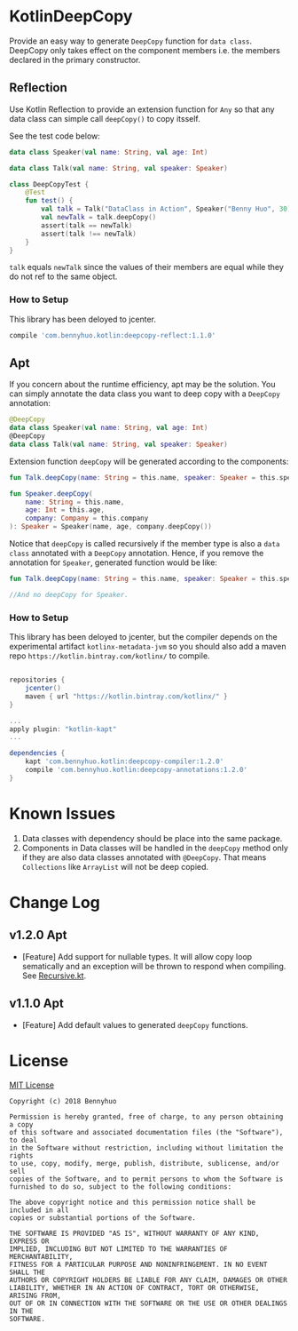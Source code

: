 # KotlinDeepCopy

Provide an easy way to generate `DeepCopy` function for `data class`. DeepCopy only takes effect on the component members i.e. the members declared in the primary constructor.

## Reflection

Use Kotlin Reflection to provide an extension function for `Any` so that any data class can simple call `deepCopy()` to copy itsself.

See the test code below: 

```kotlin
data class Speaker(val name: String, val age: Int)

data class Talk(val name: String, val speaker: Speaker)

class DeepCopyTest {
    @Test
    fun test() {
        val talk = Talk("DataClass in Action", Speaker("Benny Huo", 30))
        val newTalk = talk.deepCopy()
        assert(talk == newTalk)
        assert(talk !== newTalk)
    }
}
```

`talk` equals `newTalk` since the values of their members are equal while they do not ref to the same object.

### How to Setup

This library has been deloyed to jcenter. 

```gradle
compile 'com.bennyhuo.kotlin:deepcopy-reflect:1.1.0'
```

## Apt

If you concern about the runtime efficiency, apt may be the solution. You can simply annotate the data class you want to deep copy with a `DeepCopy` annotation:

```kotlin
@DeepCopy
data class Speaker(val name: String, val age: Int)
@DeepCopy
data class Talk(val name: String, val speaker: Speaker)
```

Extension function `deepCopy` will be generated according to the components:

```kotlin
fun Talk.deepCopy(name: String = this.name, speaker: Speaker = this.speaker): Talk = Talk(name, speaker.deepCopy())

fun Speaker.deepCopy(
    name: String = this.name,
    age: Int = this.age,
    company: Company = this.company
): Speaker = Speaker(name, age, company.deepCopy()) 
```

Notice that `deepCopy` is called recursively if the member type is also a `data class` annotated with a `DeepCopy` annotation. Hence, if you remove the annotation for `Speaker`, generated function would be like:

```kotlin
fun Talk.deepCopy(name: String = this.name, speaker: Speaker = this.speaker): Talk = Talk(name, speaker)

//And no deepCopy for Speaker.
```

### How to Setup

This library has been deloyed to jcenter, but the compiler depends on the experimental artifact `kotlinx-metadata-jvm` so you should also add a maven repo `https://kotlin.bintray.com/kotlinx/` to compile.

```gradle

repositories {
    jcenter()
    maven { url "https://kotlin.bintray.com/kotlinx/" }
}

...
apply plugin: "kotlin-kapt"
...

dependencies {
    kapt 'com.bennyhuo.kotlin:deepcopy-compiler:1.2.0'
    compile 'com.bennyhuo.kotlin:deepcopy-annotations:1.2.0'
}
```

# Known Issues

1. Data classes with dependency should be place into the same package.
2. Components in Data classes will be handled in the `deepCopy` method only if they are also data classes annotated with `@DeepCopy`. That means `Collections` like `ArrayList` will not be deep copied.

# Change Log

## v1.2.0 Apt

* [Feature] Add support for nullable types. It will allow copy loop sematically and an exception will be thrown to respond when compiling. See [Recursive.kt](apt-impl/sample/src/main/kotlin/com/bennyhuo/kotlin/deepcopy/sample/recursive/Recursive.kt).

## v1.1.0 Apt 

* [Feature] Add default values to generated `deepCopy` functions.

# License

[MIT License](https://github.com/enbandari/KotlinDeepCopy/blob/master/LICENSE)

    Copyright (c) 2018 Bennyhuo
    
    Permission is hereby granted, free of charge, to any person obtaining a copy
    of this software and associated documentation files (the "Software"), to deal
    in the Software without restriction, including without limitation the rights
    to use, copy, modify, merge, publish, distribute, sublicense, and/or sell
    copies of the Software, and to permit persons to whom the Software is
    furnished to do so, subject to the following conditions:
    
    The above copyright notice and this permission notice shall be included in all
    copies or substantial portions of the Software.
    
    THE SOFTWARE IS PROVIDED "AS IS", WITHOUT WARRANTY OF ANY KIND, EXPRESS OR
    IMPLIED, INCLUDING BUT NOT LIMITED TO THE WARRANTIES OF MERCHANTABILITY,
    FITNESS FOR A PARTICULAR PURPOSE AND NONINFRINGEMENT. IN NO EVENT SHALL THE
    AUTHORS OR COPYRIGHT HOLDERS BE LIABLE FOR ANY CLAIM, DAMAGES OR OTHER
    LIABILITY, WHETHER IN AN ACTION OF CONTRACT, TORT OR OTHERWISE, ARISING FROM,
    OUT OF OR IN CONNECTION WITH THE SOFTWARE OR THE USE OR OTHER DEALINGS IN THE
    SOFTWARE.


